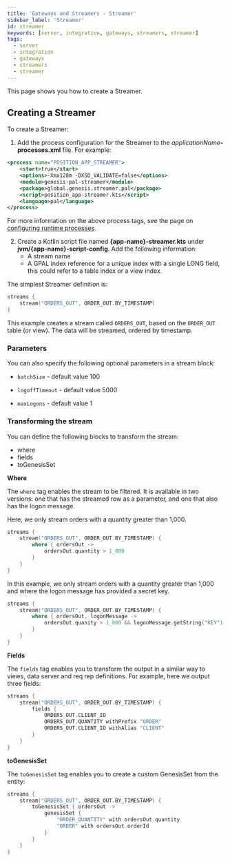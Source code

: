 ```yaml
---
title: 'Gateways and Streamers - Streamer'
sidebar_label: 'Streamer'
id: streamer
keywords: [server, integration, gateways, streamers, streamer]
tags:
  - server
  - integration
  - gateways
  - streamers
  - streamer
---
```


This page shows you how to create a Streamer.

## Creating a Streamer
To create a Streamer:

1. Add the process configuration for the Streamer to the _applicationName_**-processes.xml** file. For example:

```xml
<process name="POSITION_APP_STREAMER">
    <start>true</start>
    <options>-Xmx128m -DXSD_VALIDATE=false</options>
    <module>genesis-pal-streamer</module>
    <package>global.genesis.streamer.pal</package>
    <script>position_app-streamer.kts</script>
	<language>pal</language>
</process>
```

For more information on the above process tags, see the page on [configuring runtime processes](03_server/02_data-server/05_configuring-runtime.md).

2. Create a Kotlin script file named **{app-name}-streamer.kts** under **jvm/{app-name}-script-config**. Add the following information:
    * A stream name
    * A GPAL index reference for a unique index with a single LONG field, this could refer to a table index or a view index.

The simplest Streamer definition is:
```kotlin
streams {
    stream("ORDERS_OUT", ORDER_OUT.BY_TIMESTAMP)  
}
```

This example creates a stream called `ORDERS_OUT`, based on the `ORDER_OUT` table (or view). The data will be streamed, ordered by timestamp.

### Parameters
You can also specify the following optional parameters in a stream block:

* `batchSize` - default value 100

* `logoffTimeout` - default value 5000

* `maxLogons` - default value 1

### Transforming the stream
You can define the following blocks to transform the stream:
* where
* fields
* toGenesisSet

**Where**

The `where` tag enables the stream to be filtered. It is available in two versions: one that has the streamed row as a parameter, and one that also has the logon message.

Here, we only stream orders with a quantity greater than 1,000.
```kotlin
streams {
    stream("ORDERS_OUT", ORDER_OUT.BY_TIMESTAMP) {
        where { ordersOut ->
            ordersOut.quantity > 1_000
        }
    }
}
```

In this example, we only stream orders with a quantity greater than 1,000 and where the logon message has provided a secret key.
```kotlin
streams {
    stream("ORDERS_OUT", ORDER_OUT.BY_TIMESTAMP) {
        where { ordersOut, logonMessage ->
            ordersOut.quanity > 1_000 && logonMessage.getString("KEY") == "SECRET"
        }
    }
}
```

**Fields**

The `fields` tag enables you to transform the output in a similar way to views, data server and req rep definitions. For example, here we output three fields:
```kotlin
streams {
    stream("ORDERS_OUT", ORDER_OUT.BY_TIMESTAMP) {
        fields {
            ORDERS_OUT.CLIENT_ID
            ORDERS_OUT.QUANTITY withPrefix "ORDER"
            ORDERS_OUT.CLIENT_ID withAlias "CLIENT"
        }
    }
}
```

**toGenesisSet**

The `toGenesisSet` tag enables you to create a custom GenesisSet from the entity:
```kotlin
streams {
    stream("ORDERS_OUT", ORDER_OUT.BY_TIMESTAMP) {
        toGenesisSet { ordersOut ->
            genesisSet {
                "ORDER_QUANTITY" with ordersOut.quantity
                "ORDER" with ordersOut.orderId
            }
        }
    }
}
```
